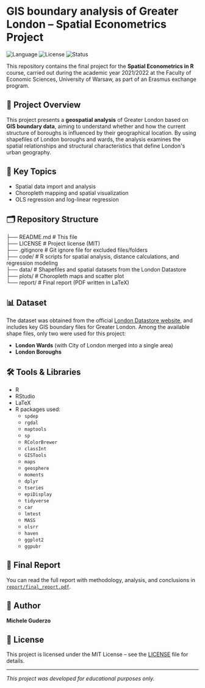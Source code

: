# GIS boundary analysis of Greater London – Spatial Econometrics Project

![Language](https://img.shields.io/badge/code-R-blue?logo=r&logoColor=white)
![License](https://img.shields.io/badge/license-MIT-green?logo=open-source-initiative)
![Status](https://img.shields.io/badge/status-finished-success?style=flat&logo=github)

This repository contains the final project for the **Spatial Econometrics in R** course, carried out during the academic year 2021/2022 at the Faculty of Economic Sciences, University of Warsaw, as part of an Erasmus exchange program.

## 📌 Project Overview

This project presents a **geospatial analysis** of Greater London based on **GIS boundary data**, aiming to understand whether and how the current structure of boroughs is influenced by their geographical location. By using shapefiles of London boroughs and wards, the analysis examines the spatial relationships and structural characteristics that define London's urban geography.

## 🧠 Key Topics

- Spatial data import and analysis  
- Choropleth mapping and spatial visualization  
- OLS regression and log-linear regression  

## 🗂️ Repository Structure

├── README.md     # This file  
├── LICENSE       # Project license (MIT)  
├── .gitignore    # Git ignore file for excluded files/folders  
├── code/         # R scripts for spatial analysis, distance calculations, and regression modeling  
├── data/         # Shapefiles and spatial datasets from the London Datastore  
├── plots/        # Choropleth maps and scatter plot  
└── report/       # Final report (PDF written in LaTeX)

## 📊 Dataset

The dataset was obtained from the official [London Datastore website](https://data.london.gov.uk/), and includes key GIS boundary files for Greater London. Among the available shape files, only two were used for this project:

- **London Wards** (with City of London merged into a single area)
- **London Boroughs**

## 🛠 Tools & Libraries

- R  
- RStudio  
- LaTeX  
- R packages used:
  - `spdep`
  - `rgdal`
  - `maptools`
  - `sp`
  - `RColorBrewer`
  - `classInt`
  - `GISTools`
  - `maps`
  - `geosphere`
  - `moments`
  - `dplyr`
  - `tseries`
  - `epiDisplay`
  - `tidyverse`
  - `car`
  - `lmtest`
  - `MASS`
  - `olsrr`
  - `haven`
  - `ggplot2`
  - `ggpubr`

## 📄 Final Report

You can read the full report with methodology, analysis, and conclusions in [`report/final_report.pdf`](report/final_report.pdf).

## 👤 Author

**Michele Guderzo**  

## 📝 License

This project is licensed under the MIT License – see the [LICENSE](LICENSE) file for details.

---

*This project was developed for educational purposes only.*
